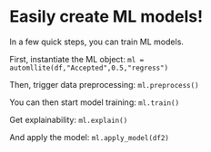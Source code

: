 # Easily create ML models! 
In a few quick steps, you can train ML models. 

First, instantiate the ML object: 
`ml = automllite(df,"Accepted",0.5,"regress")`

Then, trigger data preprocessing:
`ml.preprocess()`

You can then start model training:
`ml.train()`

Get explainability: 
`ml.explain()`

And apply the model: 
`ml.apply_model(df2)`
